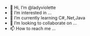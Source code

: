 - 👋 Hi, I’m @ladyviolette
- 👀 I’m interested in ...
- 🌱 I’m currently learning C#,.Net,Java
- 💞️ I’m looking to collaborate on ...
- 📫 How to reach me ...

<!---
ladyviolette/ladyviolette is a ✨ special ✨ repository because its `README.md` (this file) appears on your GitHub profile.
You can click the Preview link to take a look at your changes.
--->
